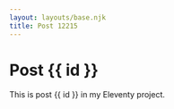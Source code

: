 ```yaml
---
layout: layouts/base.njk
title: Post 12215
---
```


# Post {{ id }}

This is post {{ id }} in my Eleventy project.
